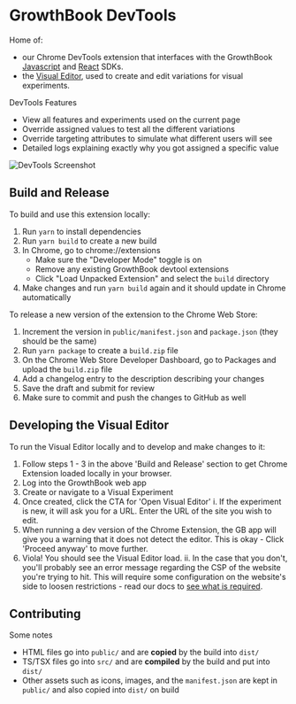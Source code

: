 # GrowthBook DevTools

Home of:

-   our Chrome DevTools extension that interfaces with the GrowthBook [Javascript](https://docs.growthbook.io/lib/js) and [React](https://docs.growthbook.io/lib/react) SDKs.
-   the [Visual Editor](https://docs.growthbook.io/app/visual), used to create and edit variations for visual experiments.

DevTools Features

-   View all features and experiments used on the current page
-   Override assigned values to test all the different variations
-   Override targeting attributes to simulate what different users will see
-   Detailed logs explaining exactly why you got assigned a specific value

![DevTools Screenshot](/devtools-screenshot.png)

## Build and Release

To build and use this extension locally:

1. Run `yarn` to install dependencies
2. Run `yarn build` to create a new build
3. In Chrome, go to chrome://extensions
    - Make sure the "Developer Mode" toggle is on
    - Remove any existing GrowthBook devtool extensions
    - Click "Load Unpacked Extension" and select the `build` directory
4. Make changes and run `yarn build` again and it should update in Chrome automatically

To release a new version of the extension to the Chrome Web Store:

1. Increment the version in `public/manifest.json` and `package.json` (they should be the same)
2. Run `yarn package` to create a `build.zip` file
3. On the Chrome Web Store Developer Dashboard, go to Packages and upload the `build.zip` file
4. Add a changelog entry to the description describing your changes
5. Save the draft and submit for review
6. Make sure to commit and push the changes to GitHub as well

## Developing the Visual Editor

To run the Visual Editor locally and to develop and make changes to it:

1. Follow steps 1 - 3 in the above 'Build and Release' section to get Chrome Extension loaded locally in your browser.
2. Log into the GrowthBook web app
3. Create or navigate to a Visual Experiment
4. Once created, click the CTA for 'Open Visual Editor'
   i. If the experiment is new, it will ask you for a URL. Enter the URL of the site you wish to edit.
5. When running a dev version of the Chrome Extension, the GB app will give you a warning that it does not detect the editor. This is okay - Click 'Proceed anyway' to move further.
6. Viola! You should see the Visual Editor load.
   ii. In the case that you don't, you'll probably see an error message regarding the CSP of the website you're trying to hit. This will require some configuration on the website's side to loosen restrictions - read our docs to [see what is required](https://docs.growthbook.io/app/visual#security-requirements).

## Contributing

Some notes

-   HTML files go into `public/` and are **copied** by the build into `dist/`
-   TS/TSX files go into `src/` and are **compiled** by the build and put into `dist/`
-   Other assets such as icons, images, and the `manifest.json` are kept in `public/` and also copied into `dist/` on build
